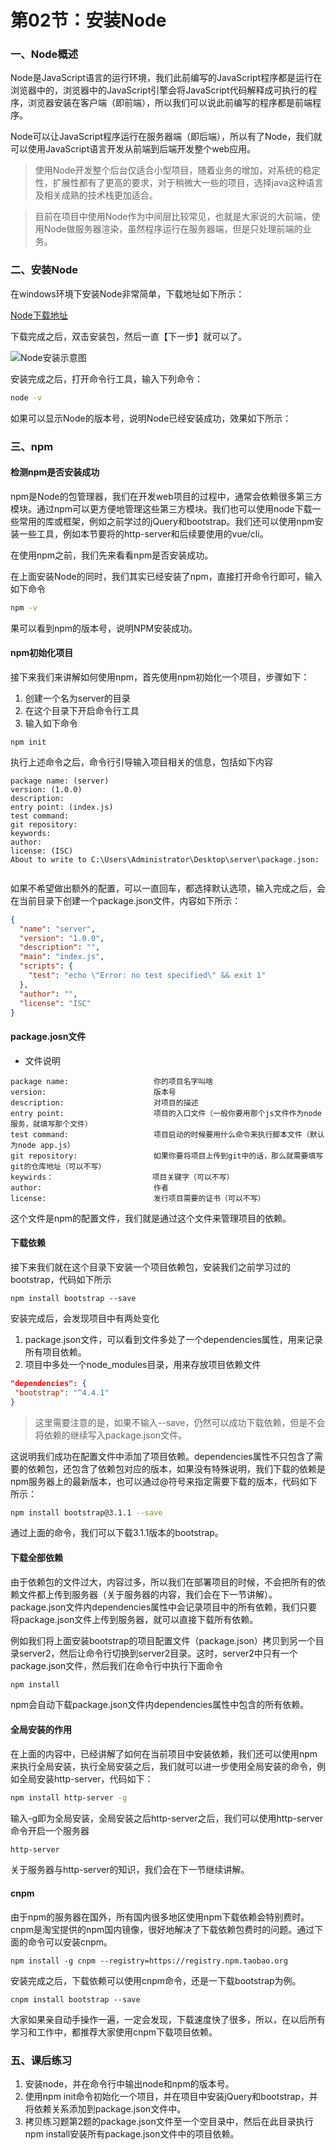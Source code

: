 # 第02节：安装Node

### 一、Node概述

Node是JavaScript语言的运行环境，我们此前编写的JavaScript程序都是运行在浏览器中的，浏览器中的JavaScript引擎会将JavaScript代码解释成可执行的程序，浏览器安装在客户端（即前端），所以我们可以说此前编写的程序都是前端程序。

Node可以让JavaScript程序运行在服务器端（即后端），所以有了Node，我们就可以使用JavaScript语言开发从前端到后端开发整个web应用。

> 使用Node开发整个后台仅适合小型项目，随着业务的增加，对系统的稳定性，扩展性都有了更高的要求，对于稍微大一些的项目，选择java这种语言及相关成熟的技术栈更加适合。

> 目前在项目中使用Node作为中间层比较常见，也就是大家说的大前端，使用Node做服务器渲染，虽然程序运行在服务器端，但是只处理前端的业务。

### 二、安装Node

在windows环境下安装Node非常简单，下载地址如下所示：

[Node下载地址](http://nodejs.cn/download/)

下载完成之后，双击安装包，然后一直【下一步】就可以了。

![Node安装示意图](../images/0601_node.png)


安装完成之后，打开命令行工具，输入下列命令：

``` bash
node -v
```

如果可以显示Node的版本号，说明Node已经安装成功，效果如下所示：

### 三、npm

#### 检测npm是否安装成功

npm是Node的包管理器，我们在开发web项目的过程中，通常会依赖很多第三方模块。通过npm可以更方便地管理这些第三方模块。我们也可以使用node下载一些常用的库或框架，例如之前学过的jQuery和bootstrap。我们还可以使用npm安装一些工具，例如本节要将的http-server和后续要使用的vue/cli。

在使用npm之前，我们先来看看npm是否安装成功。

在上面安装Node的同时，我们其实已经安装了npm，直接打开命令行即可，输入如下命令

``` bash
npm -v
```

果可以看到npm的版本号，说明NPM安装成功。

#### npm初始化项目

接下来我们来讲解如何使用npm，首先使用npm初始化一个项目，步骤如下：

1. 创建一个名为server的目录
2. 在这个目录下开启命令行工具
3. 输入如下命令

``` 
npm init
```

执行上述命令之后，命令行引导输入项目相关的信息，包括如下内容

``` 
package name: (server)
version: (1.0.0)
description:
entry point: (index.js)
test command:
git repository:
keywords:
author:
license: (ISC)
About to write to C:\Users\Administrator\Desktop\server\package.json:


```

如果不希望做出额外的配置，可以一直回车，都选择默认选项，输入完成之后，会在当前目录下创建一个package.json文件，内容如下所示：

``` json
{
  "name": "server",
  "version": "1.0.0",
  "description": "",
  "main": "index.js",
  "scripts": {
    "test": "echo \"Error: no test specified\" && exit 1"
  },
  "author": "",
  "license": "ISC"
}
```

#### package.josn文件

* 文件说明
```
package name:                   你的项目名字叫啥  
version:                        版本号  
description:                    对项目的描述  
entry point:                    项目的入口文件（一般你要用那个js文件作为node服务，就填写那个文件）  
test command:                   项目启动的时候要用什么命令来执行脚本文件（默认为node app.js）  
git repository:                 如果你要将项目上传到git中的话，那么就需要填写git的仓库地址（可以不写）  
keywirds：                      项目关键字（可以不写）  
author:                         作者  
license:                        发行项目需要的证书（可以不写）  
```

这个文件是npm的配置文件，我们就是通过这个文件来管理项目的依赖。

#### 下载依赖

接下来我们就在这个目录下安装一个项目依赖包，安装我们之前学习过的bootstrap，代码如下所示

``` 
npm install bootstrap --save
```

安装完成后，会发现项目中有两处变化

1. package.json文件，可以看到文件多处了一个dependencies属性，用来记录所有项目依赖。
2. 项目中多处一个node_modules目录，用来存放项目依赖文件


``` json
"dependencies": {
 "bootstrap": "^4.4.1"
}
```

>这里需要注意的是，如果不输入--save，仍然可以成功下载依赖，但是不会将依赖的继续写入package.json文件。

这说明我们成功在配置文件中添加了项目依赖。dependencies属性不只包含了需要的依赖包，还包含了依赖包对应的版本，如果没有特殊说明，我们下载的依赖是npm服务器上的最新版本，也可以通过@符号来指定需要下载的版本，代码如下所示：

``` bash
npm install bootstrap@3.1.1 --save
```

通过上面的命令，我们可以下载3.1.1版本的bootstrap。


#### 下载全部依赖

由于依赖包的文件过大，内容过多，所以我们在部署项目的时候，不会把所有的依赖文件都上传到服务器（关于服务器的内容，我们会在下一节讲解）。package.json文件内dependencies属性中会记录项目中的所有依赖，我们只要将package.json文件上传到服务器，就可以直接下载所有依赖。

例如我们将上面安装bootstrap的项目配置文件（package.json）拷贝到另一个目录server2，然后让命令行切换到server2目录。这时，server2中只有一个package.json文件，然后我们在命令行中执行下面命令

``` bash
npm install
```

npm会自动下载package.json文件内dependencies属性中包含的所有依赖。


#### 全局安装的作用

在上面的内容中，已经讲解了如何在当前项目中安装依赖，我们还可以使用npm来执行全局安装，执行全局安装之后，我们就可以进一步使用全局安装的命令，例如全局安装http-server，代码如下：

``` bash
npm install http-server -g
```

输入-g即为全局安装，全局安装之后http-server之后，我们可以使用http-server命令开启一个服务器

``` bash
http-server
```

关于服务器与http-server的知识，我们会在下一节继续讲解。

#### cnpm

由于npm的服务器在国外，所有国内很多地区使用npm下载依赖会特别费时。cnpm是淘宝提供的npm国内镜像，很好地解决了下载依赖包费时的问题。通过下面的命令可以安装cnpm。

``` 
npm install -g cnpm --registry=https://registry.npm.taobao.org
```

安装完成之后，下载依赖可以使用cnpm命令，还是一下载bootstrap为例。

``` 
cnpm install bootstrap --save
```

大家如果亲自动手操作一遍，一定会发现，下载速度快了很多，所以，在以后所有学习和工作中，都推荐大家使用cnpm下载项目依赖。

### 五、课后练习

1. 安装node，并在命令行中输出node和npm的版本号。
2. 使用npm init命令初始化一个项目，并在项目中安装jQuery和bootstrap，并将依赖关系添加到package.json文件中。
3. 拷贝练习题第2题的package.json文件至一个空目录中，然后在此目录执行npm install安装所有package.json文件中的项目依赖。
